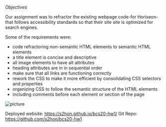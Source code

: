 <!--Written based on '01 HTML CSS Git: Code Refactor' the original assignment page (https://github.com/the-Coding-Boot-Camp-at-UT/UTA-AUS-FSF-FT-09-2020-U-C/tree/master/01-Class-Content/01-HTML-Git-CSS/02-Homework)-->

*Objectives*

Our assignment was to refractor the existing webpage code-for Horiseon-that follows accessibility standards so that their site site is optimized for search engines.

Some of the requirements were:

* code refractoring non-semantic HTML elements to semantic HTML elements
* a title element is concise and descriptive
* all image elements to have alt attributes
* heading attributes are in in sequential order
* make sure that all links are functioning correctly
* rework the CSS to make it more efficient by consolidating CSS selectors and properties
* organizing CSS to follow the semantic structure of the HTML elements
* including comments before each element or section of the page

![picture](horiseon-screencapture.png)

Deployed website: https://s2hon.github.io/bcs20-hw1/
Git Repo: https://github.com/s2hon/bcs20-hw1
